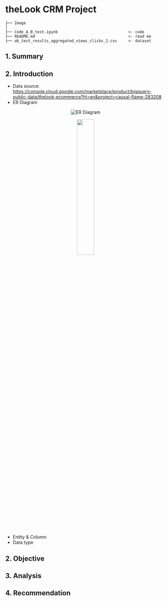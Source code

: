 # theLook CRM Project
```
├── Image                       
│
├── Code_A_B_test.ipynb                               <- code
├── README.md                                         <- read me
├── ab_test_results_aggregated_views_clicks_2.csv     <- dataset

```
## 1. Summary

## 2. Introduction
- Data source: https://console.cloud.google.com/marketplace/product/bigquery-public-data/thelook-ecommerce?hl=en&project=causal-flame-283208
- ER Diagram
<div style="text-align:center;">

![ER Diagram](https://github.com/Taweilo/theLook_CRM/blob/main/Image/theLook_ERD.jpg)

</div>

<p align="center" width="100%">
    <img width="33%" src="https://github.com/Taweilo/theLook_CRM/blob/main/Image/theLook_ERD.jpg">
</p>

- Entity & Column
- Data type

## 2. Objective

## 3. Analysis

## 4. Recommendation
